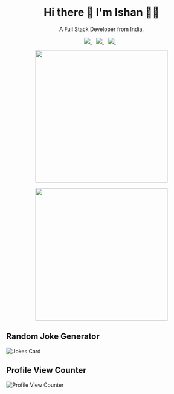 <h1 align='center'>
  Hi there 👋 I'm Ishan 👨‍💻
</h1>

<p align='center'>
  A Full Stack Developer from India.
</p>



<p align='center'>
  
  <a href="https://www.linkedin.com/in/ishan-aggarwal/">
    <img src="https://img.shields.io/badge/linkedin-%230077B5.svg?&style=for-the-badge&logo=linkedin&logoColor=white" />
  </a>&nbsp;&nbsp;
  <a href="https://www.instagram.com/ishan.agg/">
    <img src="https://img.shields.io/badge/instagram-%23E4405F.svg?&style=for-the-badge&logo=instagram&logoColor=white" />        
  </a>&nbsp;&nbsp;
  <a href="https://leetcode.com/ishan_aggarwal/">
    <img src="https://img.shields.io/badge/-LeetCode-FFA116?style=for-the-badge&logo=LeetCode&logoColor=black" />        
  </a>&nbsp;&nbsp;
</p>

<p align='center'>
  <a href="#"><img src="https://github-readme-stats.vercel.app/api?username=ishan-aggarwal&show_icons=true&count_private=true&theme=dark" width="350"></a>
</p>


<p align='center'>
  <a href="#"><img src="https://github-readme-stats.vercel.app/api/top-langs/?username=ishan-aggarwal&show_icons=true&count_private=true&theme=dark" width="350"></a>
</p>


## Random Joke Generator

![Jokes Card](https://readme-jokes.vercel.app/api)


## Profile View Counter

![Profile View Counter](https://komarev.com/ghpvc/?username=ishan-aggarwal)

<!--
**ishan-aggarwal/ishan-aggarwal** is a ✨ _special_ ✨ repository because its `README.md` (this file) appears on your GitHub profile.

Here are some ideas to get you started:

- 🔭 I’m currently working on ...
- 🌱 I’m currently learning ...
- 👯 I’m looking to collaborate on ...
- 🤔 I’m looking for help with ...
- 💬 Ask me about ...
- 📫 How to reach me: ...
- 😄 Pronouns: ...
- ⚡ Fun fact: ...


## GitHub Stats

![Your Repository's Stats](https://github-readme-stats.vercel.app/api?username=ishan-aggarwal&show_icons=true)

## Most Used Languages

![Your Repository's Stats](https://github-readme-stats.vercel.app/api/top-langs/?username=ishan-aggarwal&theme=blue-green)

### Repository View Counter - HITS

![Hits](https://hitcounter.pythonanywhere.com/count/tag.svg?url=https://github.com/ishan-aggarwal/)


-->
